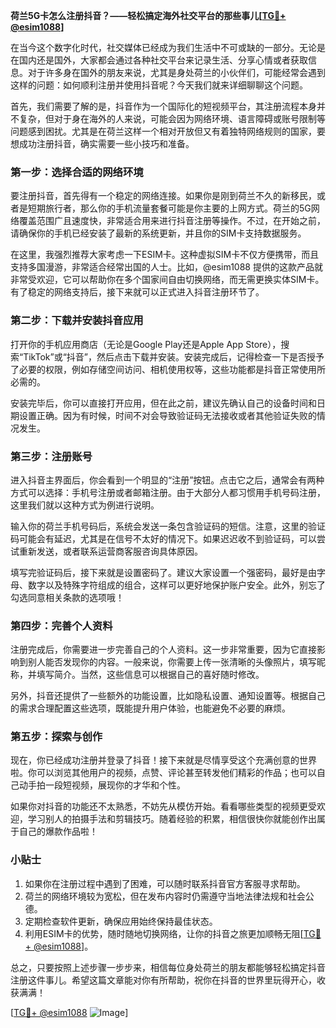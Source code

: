 **荷兰5G卡怎么注册抖音？——轻松搞定海外社交平台的那些事儿[[TG💪+ @esim1088](https://t.me/s/esim1088)]**

在当今这个数字化时代，社交媒体已经成为我们生活中不可或缺的一部分。无论是在国内还是国外，大家都会通过各种社交平台来记录生活、分享心情或者获取信息。对于许多身在国外的朋友来说，尤其是身处荷兰的小伙伴们，可能经常会遇到这样的问题：如何顺利注册并使用抖音呢？今天我们就来详细聊聊这个问题。

首先，我们需要了解的是，抖音作为一个国际化的短视频平台，其注册流程本身并不复杂，但对于身在海外的人来说，可能会因为网络环境、语言障碍或账号限制等问题感到困扰。尤其是在荷兰这样一个相对开放但又有着独特网络规则的国家，要想成功注册抖音，确实需要一些小技巧和准备。

### **第一步：选择合适的网络环境**
要注册抖音，首先得有一个稳定的网络连接。如果你是刚到荷兰不久的新移民，或者是短期旅行者，那么你的手机流量套餐可能是你主要的上网方式。荷兰的5G网络覆盖范围广且速度快，非常适合用来进行抖音注册等操作。不过，在开始之前，请确保你的手机已经安装了最新的系统更新，并且你的SIM卡支持数据服务。

在这里，我强烈推荐大家考虑一下ESIM卡。这种虚拟SIM卡不仅方便携带，而且支持多国漫游，非常适合经常出国的人士。比如，@esim1088 提供的这款产品就非常受欢迎，它可以帮助你在多个国家间自由切换网络，而无需更换实体SIM卡。有了稳定的网络支持后，接下来就可以正式进入抖音注册环节了。

### **第二步：下载并安装抖音应用**
打开你的手机应用商店（无论是Google Play还是Apple App Store），搜索“TikTok”或“抖音”，然后点击下载并安装。安装完成后，记得检查一下是否授予了必要的权限，例如存储空间访问、相机使用权等，这些功能都是抖音正常使用所必需的。

安装完毕后，你可以直接打开应用，但在此之前，建议先确认自己的设备时间和日期设置正确。因为有时候，时间不对会导致验证码无法接收或者其他验证失败的情况发生。

### **第三步：注册账号**
进入抖音主界面后，你会看到一个明显的“注册”按钮。点击它之后，通常会有两种方式可以选择：手机号注册或者邮箱注册。由于大部分人都习惯用手机号码注册，这里我们就以这种方式为例进行说明。

输入你的荷兰手机号码后，系统会发送一条包含验证码的短信。注意，这里的验证码可能会有延迟，尤其是在信号不太好的情况下。如果迟迟收不到验证码，可以尝试重新发送，或者联系运营商客服咨询具体原因。

填写完验证码后，接下来就是设置密码了。建议大家设置一个强密码，最好是由字母、数字以及特殊字符组成的组合，这样可以更好地保护账户安全。此外，别忘了勾选同意相关条款的选项哦！

### **第四步：完善个人资料**
注册完成后，你需要进一步完善自己的个人资料。这一步非常重要，因为它直接影响到别人能否发现你的内容。一般来说，你需要上传一张清晰的头像照片，填写昵称，并填写简介。当然，这些信息可以根据自己的喜好随时修改。

另外，抖音还提供了一些额外的功能设置，比如隐私设置、通知设置等。根据自己的需求合理配置这些选项，既能提升用户体验，也能避免不必要的麻烦。

### **第五步：探索与创作**
现在，你已经成功注册并登录了抖音！接下来就是尽情享受这个充满创意的世界啦。你可以浏览其他用户的视频，点赞、评论甚至转发他们精彩的作品；也可以自己动手拍一段短视频，展现你的才华和个性。

如果你对抖音的功能还不太熟悉，不妨先从模仿开始。看看哪些类型的视频更受欢迎，学习别人的拍摄手法和剪辑技巧。随着经验的积累，相信很快你就能创作出属于自己的爆款作品啦！

### **小贴士**
1. 如果你在注册过程中遇到了困难，可以随时联系抖音官方客服寻求帮助。
2. 荷兰的网络环境较为宽松，但在发布内容时仍需遵守当地法律法规和社会公德。
3. 定期检查软件更新，确保应用始终保持最佳状态。
4. 利用ESIM卡的优势，随时随地切换网络，让你的抖音之旅更加顺畅无阻[[TG💪+ @esim1088](https://t.me/s/esim1088)]。

总之，只要按照上述步骤一步步来，相信每位身处荷兰的朋友都能够轻松搞定抖音注册这件事儿。希望这篇文章能对你有所帮助，祝你在抖音的世界里玩得开心，收获满满！

[[TG💪+ @esim1088](https://t.me/s/esim1088) ![Image](https://i.postimg.cc/4NQfJmqS/Snipaste-2025-05-13-00-14-12.png)]